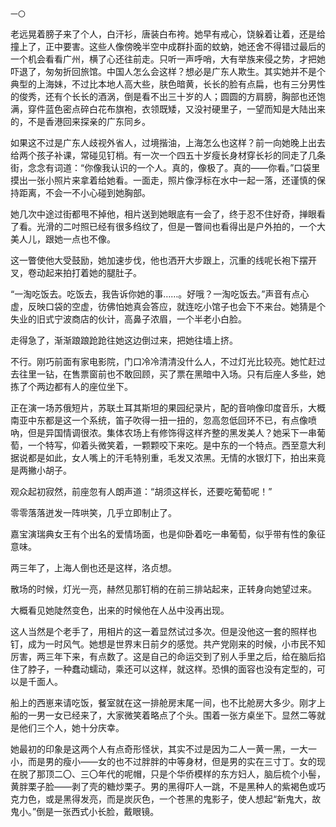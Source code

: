     一〇 

   老远晃着膀子来了个人，白汗衫，唐装白布袴。她早有戒心，饶躲着让着，还是给撞上了，正中要害。这些人像傍晚半空中成群扑面的蚊蚋，她还舍不得错过最后的一个机会看看广州，横了心还往前走。只听一声呼哨，大有举族来侵之势，才把她吓退了，匆匆折回旅馆。中国人怎么会这样？想必是广东人欺生。其实她并不是个典型的上海妹，不过比本地人高大些，肤色暗黄，长长的脸有点扁，也有三分男性的俊秀，还有个长长的酒涡，倒是看不出三十岁的人；圆圆的方肩膀，胸部也还饱满，穿件蓝色密点碎白花布旗袍，衣领既矮，又没衬硬里子，一望而知是大陆出来的，不是香港回来探亲的广东同乡。

   如果这不过是广东人歧视外省人，过境揩油，上海怎么也这样？前一向她晚上出去给两个孩子补课，常碰见钉梢。有一次一个四五十岁瘦长身材穿长衫的同走了几条街，念念有词道：“你像我认识的一个人。真的，像极了。真的——你看。”口袋里摸出一张小照片来拿着给她看。一面走，照片像浮标在水中一起一落，还谨慎的保持距离，不会一不小心碰到她胸部。

   她几次中途过街都甩不掉他，相片送到她眼底有一会了，终于忍不住好奇，掸眼看了看。光滑的二吋照已经有很多绉纹了，但是一瞥间也看得出是户外拍的，一个大美人儿，跟她一点也不像。

   这一瞥使他大受鼓励，她加速步伐，他也洒开大步跟上，沉重的线呢长袍下摆开叉，卷动起来拍打着她的腿肚子。

   “一淘吃饭去。吃饭去，我告诉你她的事……。好哦？一淘吃饭去。”声音有点心虚，反映口袋的空虚，彷佛怕她真会答应，就连吃小馆子也会下不来台。她猜是个失业的旧式宁波商店的伙计，高鼻子浓眉，一个半老小白脸。

   走得急了，渐渐踉踉跄跄往她这边倒过来，把她往墙上挤。

   不行。刚巧前面有家电影院，门口冷冷清清没什么人，不过灯光比较亮。她忙赶过去往里一钻，在售票窗前也不敢回顾，买了票在黑暗中入场。只有后座人多些，她拣了个两边都有人的座位坐下。

   正在演一场苏俄短片，苏联土耳其斯坦的果园纪录片，配的音响像印度音乐，大概南亚中东都是这一个系统，笛子吹得一扭一扭的，忽高忽低回环不已，有点像喷吶，但是异国情调很浓。集体农场上有修饰得这样齐整的黑发美人？她采下一串葡萄，一个特写，仰着头微笑着，一颗颗咬下来吃。是中东的一个特点。西至意大利据说都是如此，女人嘴上的汗毛特别重，毛发又浓黑。无情的水银灯下，拍出来竟是两撇小胡子。

   观众起初寂然，前座忽有人朗声道：“胡须这样长，还要吃葡萄呢！”

   零零落落迸发一阵哄笑，几乎立即制止了。

   嘉宝演瑞典女王有个出名的爱情场面，也是仰卧着吃一串葡萄，似乎带有性的象征意味。

   两三年了，上海人倒也还是这样，洛贞想。

   散场的时候，灯光一亮，赫然见那钉梢的在前三排站起来，正转身向她望过来。

   大概看见她陡然变色，出来的时候他在人丛中没再出现。

   这人当然是个老手了，用相片的这一着显然试过多次。但是没他这一套的照样也钉，成为一时风气。她想是世界末日前夕的感觉。共产党刚来的时候，小市民不知厉害，两三年下来，有点数了。这是自己的命运交到了别人手里之后，给在脑后掐住了脖子，一种蠢动蠕动，乘还可以这样，就这样。恐惧的面容也没有定型的，可以是千面人。

   船上的西崽来请吃饭，餐室就在这一排舱房末尾一间，也不比舱房大多少。刚才上船的一男一女已经来了，大家微笑着略点了个头。围着一张方桌坐下。显然二等就是他们三个人，她十分庆幸。

   她最初的印象是这两个人有点奇形怪状，其实不过是因为二人一黄一黑，一大一小，而是男的瘦小——女的也不过胖胖的中等身材，但是男的实在三寸丁。女的现在脱了那顶二〇、三〇年代的呢帽，只是个华侨模样的东方妇人，脑后梳个小髻，黄胖栗子脸——剥了壳的糖炒栗子。男的黑得吓人一跳，不是黑种人的紫褐色或巧克力色，或是黑得发亮，而是炭灰色，一个苍黑的鬼影子，使人想起“新鬼大，故鬼小。”倒是一张西式小长脸，戴眼镜。


